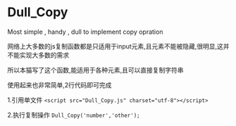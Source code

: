 # Dull_Copy
Most simple , handy , dull to implement copy opration



网络上大多数的js复制函数都是只适用于input元素,且元素不能被隐藏,很明显,这并不能实现大多数的需求


所以本猫写了这个函数,能适用于各种元素,且可以直接复制字符串


使用起来也非常简单,2行代码即可完成

1.引用单文件
`<script src="Dull_Copy.js" charset="utf-8"></script>` 

2.执行复制操作
`Dull_Copy('number','other');`
